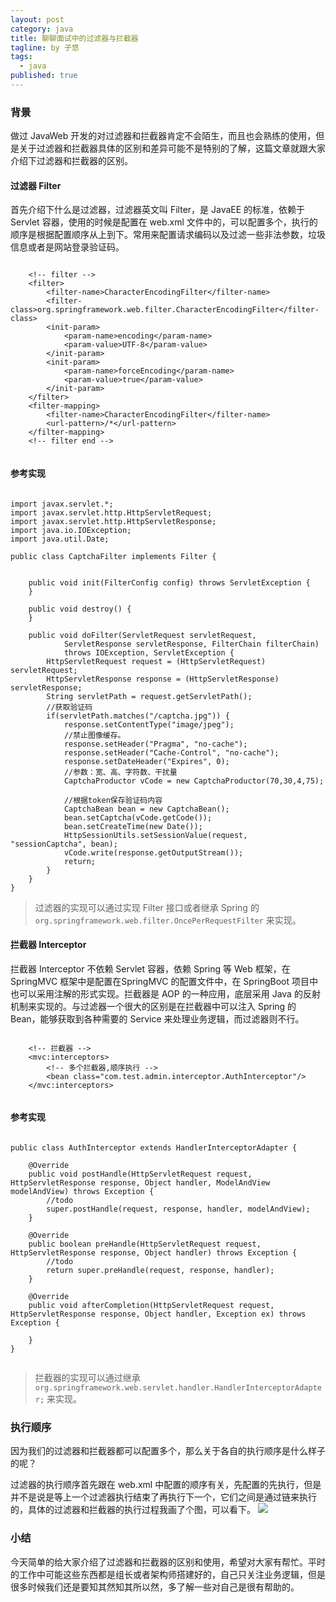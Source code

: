 ```yaml
---
layout: post
category: java
title: 聊聊面试中的过滤器与拦截器
tagline: by 子悠
tags: 
  - java
published: true
---
```


### 背景

做过 JavaWeb 开发的对过滤器和拦截器肯定不会陌生，而且也会熟练的使用，但是关于过滤器和拦截器具体的区别和差异可能不是特别的了解，这篇文章就跟大家介绍下过滤器和拦截器的区别。
<!--more-->

#### 过滤器 Filter

首先介绍下什么是过滤器，过滤器英文叫 Filter，是 JavaEE 的标准，依赖于 Servlet 容器，使用的时候是配置在 web.xml 文件中的，可以配置多个，执行的顺序是根据配置顺序从上到下。常用来配置请求编码以及过滤一些非法参数，垃圾信息或者是网站登录验证码。

```

    <!-- filter -->
    <filter>
        <filter-name>CharacterEncodingFilter</filter-name>
        <filter-class>org.springframework.web.filter.CharacterEncodingFilter</filter-class>
        <init-param>
            <param-name>encoding</param-name>
            <param-value>UTF-8</param-value>
        </init-param>
        <init-param>
            <param-name>forceEncoding</param-name>
            <param-value>true</param-value>
        </init-param>
    </filter>
    <filter-mapping>
        <filter-name>CharacterEncodingFilter</filter-name>
        <url-pattern>/*</url-pattern>
    </filter-mapping>
    <!-- filter end -->
    
```

#### 参考实现

```

import javax.servlet.*;
import javax.servlet.http.HttpServletRequest;
import javax.servlet.http.HttpServletResponse;
import java.io.IOException;
import java.util.Date;

public class CaptchaFilter implements Filter {
	

	public void init(FilterConfig config) throws ServletException {
	}

	public void destroy() {
	}

	public void doFilter(ServletRequest servletRequest,
			ServletResponse servletResponse, FilterChain filterChain)
			throws IOException, ServletException {
		HttpServletRequest request = (HttpServletRequest) servletRequest;
		HttpServletResponse response = (HttpServletResponse) servletResponse;
		String servletPath = request.getServletPath();
		//获取验证码
		if(servletPath.matches("/captcha.jpg")) {
			response.setContentType("image/jpeg");
			//禁止图像缓存。
			response.setHeader("Pragma", "no-cache");
			response.setHeader("Cache-Control", "no-cache");
			response.setDateHeader("Expires", 0);
			//参数：宽、高、字符数、干扰量
			CaptchaProductor vCode = new CaptchaProductor(70,30,4,75);

			//根据token保存验证码内容
			CaptchaBean bean = new CaptchaBean();
			bean.setCaptcha(vCode.getCode());
			bean.setCreateTime(new Date());
			HttpSessionUtils.setSessionValue(request, "sessionCaptcha", bean);
			vCode.write(response.getOutputStream());
			return;
		}
	}
}

```
> 过滤器的实现可以通过实现 Filter 接口或者继承 Spring 的`org.springframework.web.filter.OncePerRequestFilter` 来实现。

#### 拦截器 Interceptor

拦截器 Interceptor 不依赖 Servlet 容器，依赖 Spring 等 Web 框架，在 SpringMVC 框架中是配置在SpringMVC 的配置文件中，在 SpringBoot 项目中也可以采用注解的形式实现。拦截器是 AOP 的一种应用，底层采用 Java 的反射机制来实现的。与过滤器一个很大的区别是在拦截器中可以注入 Spring 的 Bean，能够获取到各种需要的 Service 来处理业务逻辑，而过滤器则不行。

```

    <!-- 拦截器 -->
    <mvc:interceptors>
        <!-- 多个拦截器,顺序执行 -->
        <bean class="com.test.admin.interceptor.AuthInterceptor"/>
    </mvc:interceptors>
    
```

#### 参考实现

```

public class AuthInterceptor extends HandlerInterceptorAdapter {

    @Override
    public void postHandle(HttpServletRequest request, HttpServletResponse response, Object handler, ModelAndView modelAndView) throws Exception {
        //todo
        super.postHandle(request, response, handler, modelAndView);
    }

    @Override
    public boolean preHandle(HttpServletRequest request, HttpServletResponse response, Object handler) throws Exception {
        //todo 
        return super.preHandle(request, response, handler);
    }

    @Override
    public void afterCompletion(HttpServletRequest request, HttpServletResponse response, Object handler, Exception ex) throws Exception {
        
    }
}


```
> 拦截器的实现可以通过继承`org.springframework.web.servlet.handler.HandlerInterceptorAdapter;` 来实现。

### 执行顺序
因为我们的过滤器和拦截器都可以配置多个，那么关于各自的执行顺序是什么样子的呢？

过滤器的执行顺序首先跟在 web.xml 中配置的顺序有关，先配置的先执行，但是并不是说是等上一个过滤器执行结束了再执行下一个，它们之间是通过链来执行的，具体的过滤器和拦截器的执行过程我画了个图，可以看下。
![](http://www.justdojava.com/assets/images/2019/java/image_ziyou/filter01.png)
<!--![filter01](http://www.justdojava.com/assets/images/2019/java/image_ziyou/protobuf1.jpg)-->


### 小结
今天简单的给大家介绍了过滤器和拦截器的区别和使用，希望对大家有帮忙。平时的工作中可能这些东西都是组长或者架构师搭建好的，自己只关注业务逻辑，但是很多时候我们还是要知其然知其所以然，多了解一些对自己是很有帮助的。

